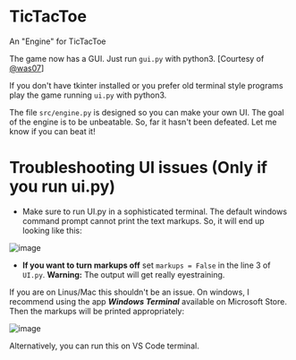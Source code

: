 # TicTacToe
An "Engine" for TicTacToe

The game now has a GUI. Just run `gui.py` with python3.
[Courtesy of [@was07](https://github.com/was07)]

If you don't have tkinter installed or you prefer old terminal style programs play the game running `ui.py` with python3.

The file `src/engine.py` is designed so you can make your own UI. The goal of the engine is to be unbeatable. So, far it hasn't been defeated. Let me know if you can beat it!


# Troubleshooting UI issues (Only if you run ui.py)
* Make sure to run UI.py in a sophisticated terminal. The default windows command prompt cannot print the text markups. So, it will end up looking like this:

![image](https://user-images.githubusercontent.com/36256481/153246670-3822ee56-7ffc-436b-a284-f72e1f6d5fba.png)

* **If you want to turn markups off** set `markups = False` in the line 3 of `UI.py`. **Warning:** The output will get really eyestraining.

If you are on Linus/Mac this shouldn't be an issue.
On windows, I recommend using the app ***Windows Terminal*** available on Microsoft Store. Then the markups will be printed appropriately:

![image](https://user-images.githubusercontent.com/36256481/153247113-25a40e5c-4cea-4a56-992c-0e6fe4cbf64e.png)

Alternatively, you can run this on VS Code terminal.

